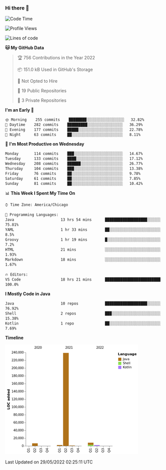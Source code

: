 ### Hi there 👋


<!--START_SECTION:waka-->
![Code Time](http://img.shields.io/badge/Code%20Time-2%2C275%20hrs%2051%20mins-blue)

![Profile Views](http://img.shields.io/badge/Profile%20Views-0-blue)

![Lines of code](https://img.shields.io/badge/From%20Hello%20World%20I%27ve%20Written-259%20Thousand%20lines%20of%20code-blue)

**🐱 My GitHub Data** 

> 🏆 756 Contributions in the Year 2022
 > 
> 📦 151.0 kB Used in GitHub's Storage 
 > 
> 🚫 Not Opted to Hire
 > 
> 📜 19 Public Repositories 
 > 
> 🔑 3 Private Repositories  
 > 
**I'm an Early 🐤** 

```text
🌞 Morning    255 commits    ████████░░░░░░░░░░░░░░░░░   32.82% 
🌆 Daytime    282 commits    █████████░░░░░░░░░░░░░░░░   36.29% 
🌃 Evening    177 commits    █████░░░░░░░░░░░░░░░░░░░░   22.78% 
🌙 Night      63 commits     ██░░░░░░░░░░░░░░░░░░░░░░░   8.11%

```
📅 **I'm Most Productive on Wednesday** 

```text
Monday       114 commits    ███░░░░░░░░░░░░░░░░░░░░░░   14.67% 
Tuesday      133 commits    ████░░░░░░░░░░░░░░░░░░░░░   17.12% 
Wednesday    208 commits    ██████░░░░░░░░░░░░░░░░░░░   26.77% 
Thursday     104 commits    ███░░░░░░░░░░░░░░░░░░░░░░   13.38% 
Friday       76 commits     ██░░░░░░░░░░░░░░░░░░░░░░░   9.78% 
Saturday     61 commits     ██░░░░░░░░░░░░░░░░░░░░░░░   7.85% 
Sunday       81 commits     ██░░░░░░░░░░░░░░░░░░░░░░░   10.42%

```


📊 **This Week I Spent My Time On** 

```text
⌚︎ Time Zone: America/Chicago

💬 Programming Languages: 
Java                     13 hrs 54 mins      ███████████████████░░░░░░   75.81% 
YAML                     1 hr 33 mins        ██░░░░░░░░░░░░░░░░░░░░░░░   8.5% 
Groovy                   1 hr 19 mins        █░░░░░░░░░░░░░░░░░░░░░░░░   7.2% 
HTML                     21 mins             ░░░░░░░░░░░░░░░░░░░░░░░░░   1.93% 
Markdown                 18 mins             ░░░░░░░░░░░░░░░░░░░░░░░░░   1.67%

🔥 Editors: 
VS Code                  18 hrs 21 mins      █████████████████████████   100.0%

```

**I Mostly Code in Java** 

```text
Java                     10 repos            ███████████████████░░░░░░   76.92% 
Shell                    2 repos             ███░░░░░░░░░░░░░░░░░░░░░░   15.38% 
Kotlin                   1 repo              ██░░░░░░░░░░░░░░░░░░░░░░░   7.69%

```


**Timeline**

![Chart not found](https://raw.githubusercontent.com/powercasgamer/powercasgamer/master/charts/bar_graph.png) 


 Last Updated on 29/05/2022 02:25:11 UTC
<!--END_SECTION:waka-->
